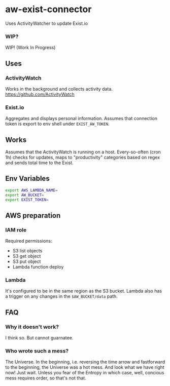 # aw-exist-connector
Uses ActivityWatcher to update Exist.io

### WIP?
WIP! (Work In Progress)

## Uses
### ActivityWatch
Works in the background and collects activity data.
https://github.com/ActivityWatch

### Exist.io
Aggregates and displays personal information. 
Assumes that connection token is export to env shell under `EXIST_AW_TOKEN`.

## Works
Assumes that the ActivityWatch is running on a host. Every-so-often (cron 1h) checks for updates,
maps to "productivity" categories based on regex and sends total time to the Exist.

## Env Variables
```sh
export AWS_LAMBDA_NAME=
export AW_BUCKET=
export EXIST_TOKEN=
```

## AWS preparation
### IAM role
Required permissions:
* S3 list objects
* S3 get object
* S3 put object
* Lambda function deploy

### Lambda
It's configured to be in the same region as the S3 bucket. Lambda also has a trigger on any changes in the `$AW_BUCKET/data` path.

## FAQ
### Why it doesn't work?
I think so. But cannot guarnatee.

### Who wrote such a mess?
The Universe. In the beginning, i.e. reversing the time arrow and fastforward to the beginning, the Universe was a hot mess. And look what we have right now! Just wait. Unless you fear of the Entropy in which case, well, concious mess requires order, so that's not that.